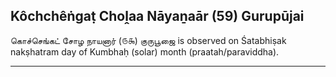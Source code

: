 ## Kôchchêṅgaṭ Choḽaa Nāyaṉaār (59) Gurupūjai
கொச்செங்கட் சோழ நாயனார் (௫௯) குருபூஜை is observed on Śatabhiṣak nakṣhatram day of Kumbhaḥ (solar) month (praatah/paraviddha).



---
